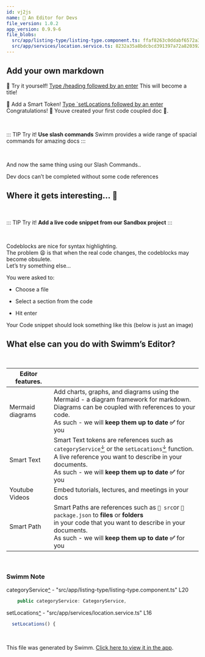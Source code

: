 ```yaml
---
id: vj2js
name: 🏁 An Editor for Devs
file_version: 1.0.2
app_version: 0.9.9-6
file_blobs:
  src/app/listing-type/listing-type.component.ts: ffaf8263c0ddabf6572a31212f414e7fc206c856
  src/app/services/location.service.ts: 8232a35a8bdcbcd391397a72a8203922138d3d1a
---
```


## Add your own markdown

🏁 Try it yourself!
[Type /heading followed by an enter](#text-placeholder-id-wmcbi) This will become a title!


🏁 Add a Smart Token!
[Type `setLocations followed by an enter](#text-placeholder-id-wmcbj)
Congratulations! 🥳 
Youve created your first code coupled doc 💪.

<br/>

<!--BANNER-->
::: TIP
Try it! **Use slash commands**
Swimm provides a wide range of spacial commands for amazing docs
:::

<br/>

And now the same thing using our Slash Commands..

Dev docs can’t be completed without some code references




## Where it gets interesting... 👻 

<br/>

<!--BANNER-->
::: TIP
Try it! **Add a live code snippet from our Sandbox project**
:::

<br/>

Codeblocks are nice for syntax highlighting.  
The problem 😩 is that when the real code changes, the codeblocks may become obsulete.  
Let’s try something else...

You were asked to:

*   Choose a file
    
*   Select a section from the code
    
*   Hit enter
    

Your Code snippet should look something like this (below is just an image)




## **What else can you do with Swimm’s Editor?**

<br/>

|Editor features.|<br>                                                                                                                                                                                                                                                                                          |
|----------------|----------------------------------------------------------------------------------------------------------------------------------------------------------------------------------------------------------------------------------------------------------------------------------------------|
|Mermaid diagrams|Add charts, graphs, and diagrams using the Mermaid - a diagram framework for markdown.  <br>Diagrams can be coupled with references to your code.  <br>As such - we will **keep them up to date ✅** for you                                                                                   |
|Smart Text      |Smart Text tokens are references such as `categoryService`[<sup id="Z112VGU">↓</sup>](#f-Z112VGU) or the `setLocations`[<sup id="1fEWwY">↓</sup>](#f-1fEWwY) function.  <br>A live reference you want to describe in your documents.  <br>As such - we will **keep them up to date ✅** for you|
|Youtube Videos  |Embed tutorials, lectures, and meetings in your docs                                                                                                                                                                                                                                          |
|Smart Path      |Smart Paths are references such as `📄 src`or `📄 package.json` to **files** or **folders**  <br>in your code that you want to describe in your documents.  <br>As such - we will **keep them up to date ✅** for you                                                                          |

<br/>

<!-- THIS IS AN AUTOGENERATED SECTION. DO NOT EDIT THIS SECTION DIRECTLY -->
### Swimm Note

<span id="f-Z112VGU">categoryService</span>[^](#Z112VGU) - "src/app/listing-type/listing-type.component.ts" L20
```typescript
    public categoryService: CategoryService,
```

<span id="f-1fEWwY">setLocations</span>[^](#1fEWwY) - "src/app/services/location.service.ts" L16
```typescript
  setLocations() {
```

<br/>

This file was generated by Swimm. [Click here to view it in the app](http://localhost:5000/repos/Z2l0aHViJTNBJTNBcHJvcGVydHktbGlzdGluZy1zYW5kYm94JTNBJTNBc3dpbW1pbw==/docs/vj2js).